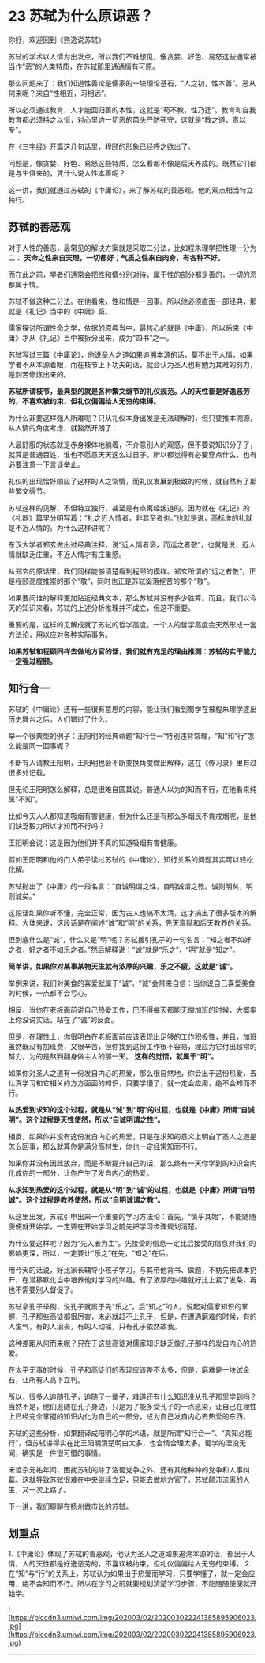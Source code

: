# 23 苏轼为什么原谅恶？

你好，欢迎回到《熊逸说苏轼》

苏轼的学术以人情为出发点，所以我们不难想见，像贪婪、好色、易怒这些通常被当作“恶”的人类特质，在苏轼那里通通情有可原。

那么问题来了：我们知道性善论是儒家的一块理论基石，“人之初，性本善”。恶从何来呢？来自“性相近，习相远”。

所以必须通过教育，人才能回归善的本性，这就是“苟不教，性乃迁”。教育和自我教育都必须持之以恒，对心里边一切恶的苗头严防死守，这就是“教之道，贵以专”。

在《三字经》开篇这几句话里，程颐的形象已经呼之欲出了。

问题是，像贪婪、好色、易怒这些特质，怎么看都不像是后天养成的。既然它们都是与生俱来的，凭什么说人性本善呢？

这一讲，我们就通过苏轼的《中庸论》，来了解苏轼的善恶观。他的观点相当特立独行。

## 苏轼的善恶观

对于人性的善恶，最常见的解决方案就是采取二分法，比如程朱理学把性理一分为二： **天命之性来自天理，一切都好；气质之性来自肉身，有各种不好。**

而在此之前，学者们通常会把性和情分别对待，属于性的部分都是善的，一切的恶都属于情。

苏轼不做这种二分法。在他看来，性和情是一回事。所以他必须直面一部经典，那就是《礼记》当中的《中庸》篇。

儒家探讨所谓性命之学，依据的原典当中，最核心的就是《中庸》，所以后来《中庸》才从《礼记》当中被拆分出来，成为“四书”之一。

苏轼写过三篇《中庸论》，他说圣人之道如果追溯本源的话，莫不出于人情，如果学者不从本源着眼，而在枝节上下功夫的话，就会认为圣人也有勉为其难的努力，是刻苦修炼出来的。

 **苏轼所谓枝节，最典型的就是各种繁文缛节的礼仪规范。人的天性都是好逸恶劳的，不喜欢被约束，但礼仪偏偏给人无穷的束缚。**

为什么非要这样强人所难呢？只从礼仪本身出发是无法理解的，但只要推本溯源，从人情的角度考虑，就豁然开朗了：

人最舒服的状态就是赤身裸体地躺着，不介意别人的观感，但不要说知识分子了，就算是普通百姓，谁也不愿意天天这么过日子，所以都觉得有必要穿点什么，也有必要注意一下言谈举止。

礼仪的出现恰好顺应了这样的人之常情，而礼仪发展到极致的时候，就自然有了那些繁文缛节。

苏轼这样的见解，不但特立独行，甚至是有点离经叛道的。因为就在《礼记》的《礼器》篇里分明写着：“礼之近人情者，非其至者也。”也就是说，高标准的礼就是不近人情的。为什么这样讲呢？

东汉大学者郑玄做出过经典注释，说“近人情者亵，而远之者敬”，也就是说，近人情就缺乏庄重，不近人情才有庄重感。

从郑玄的原话里，我们同样能够清楚看到程颐的模样。郑玄所谓的“远之者敬”，正是程颐高度推崇的那个“敬”，同时也正是苏轼奚落挖苦的那个“敬”。

如果要问谁的解释更加贴近经典文本，那么苏轼并没有多少胜算。而且，我们以今天的知识来看，苏轼的上述分析推理并不成立，但这不重要。

重要的是，这样的见解成就了苏轼的哲学高度。一个人的哲学高度会天然形成一套方法论，用以应对各种实际事务。

 **如果苏轼和程颐同样去做地方官的话，我们就有充足的理由推测：苏轼的实干能力一定强过程颐。**

## 知行合一

苏轼的《中庸论》还有一些很有意思的内容，能让我们看到蜀学在被程朱理学逐出历史舞台之后，人们错过了什么。

举一个很典型的例子：王阳明的经典命题“知行合一”特别违背常理，“知”和“行”怎么能是同一回事呢？

不断有人请教王阳明，王阳明也会不断变换角度做出解释，这在《传习录》里有过很多处记载。

但无论王阳明怎么解释，总是很难自圆其说。普通人以为的知而不行，在他看来纯属“不知”。

比如今天人人都知道吸烟有害健康，但为什么还是有那么多烟民不肯戒烟呢，是他们缺乏毅力所以才知而不行吗？

王阳明会说：这是因为他们并不真的知道吸烟有害健康。

假如王阳明和他的门人弟子读过苏轼的《中庸论》，知行关系的问题其实可以轻松化解。

苏轼抛出了《中庸》的一段名言：“自诚明谓之性，自明诚谓之教。诚则明矣，明则诚矣。”

这段话如果你听不懂，完全正常，因为古人也搞不太清，这才搞出了很多版本的解释。大体来说，这段话是在阐述“诚”和“明”的关系，先天禀赋和后天教养的关系。

但到底什么是“诚”，什么又是“明”呢？苏轼援引孔子的一句名言：“知之者不如好之者，好之者不如乐之者。”然后解释说：“诚”就是“乐之”，“明”就是“知之”。

 **简单讲，如果你对某事某物天生就有浓厚的兴趣，乐之不疲，这就是“诚”。**

举例来说，我们对美食的喜爱就属于“诚”。“诚”会带来自信：当你说自己喜爱美食的时候，一点都不会亏心。

相反，当你在老板面前说自己热爱工作，巴不得每天都能无偿加班的时候，大概率上你没说实话，站在了“诚”的反面。

但是，在理性上，你很明白在老板面前应该表现出足够的工作积极性，并且，加班虽然既没有加班费，又很辛苦，但你找到这份工作很不容易，理应为它付出超常的努力，为的是熬到翻身做主人的那一天。 **这样的觉悟，就属于“明”。**

如果你对圣人之道有一份发自内心的热爱，那么很自然地，你会出于这份热爱，去认真学习和它相关的方方面面的知识，只要学懂了，就一定会应用，绝不会知而不行。

 **从热爱到求知的这个过程，就是从“诚”到“明”的过程，也就是《中庸》所谓“自诚明”。这个过程是天性使然，所以“自诚明谓之性”。**

相反，如果你并没有这份发自内心的热爱，只是在求知的意义上明白了圣人之道是怎么回事，那么就算你是满分高材生，你也一定经常知而不行。

如果你并没有因此放弃，而是不断提升自己的话，那么终有一天你学到的知识会内化成你的一部分，让你产生了发自内心的热爱。

 **从求知到热爱的这个过程，就是从“明”到“诚”的过程，也就是《中庸》所谓“自明诚”。这个过程是教养使然，所以“自明诚谓之教”。**

从这里出发，苏轼引申出来一个重要的学习方法论：首先，“慎乎其始”，不能随随便便就开始学，一定要在开始学习之前先把学习步骤规划清楚。

为什么要这样呢？因为“先入者为主”。先接受的信息一定比后接受的信息对我们的影响更深，所以，一定要让“乐之”在先，“知之”在后。

用今天的话说，好比家长辅导小孩子学习，与其带他背书、做题，不枋先把课本扔开，在潜移默化当中培养他对学习的兴趣。有了浓厚的兴趣就好比上紧了发条，再也不需要别人督促了。

苏轼拿孔子举例，说孔子就属于先“乐之”，后“知之”的人。说起对儒家知识的掌握，孔子那些高徒都很厉害，未必就赶不上孔子，但是，在遭遇磨难的时候，有的人生气，有的人沮丧，有的人动摇，只有孔子依然故我。

这种差距从何而来呢？只在于这些高徒对儒家知识缺乏像孔子那样的发自内心的热爱。

在太平无事的时候，孔子和高徒们的表现应该差不太多，但是，磨难是一块试金石，让所有人高下立判。

所以，很多人追随孔子，追随了一辈子，难道还有什么知识没从孔子那里学到吗？当然不是，他们追随在孔子身边，只是为了能多受孔子的一点感染，让自己在理性上已经完全掌握的知识内化为自己的一部分，成为自己发自内心去热爱的东西。

苏轼的这些分析，如果翻译成阳明心学的术语，就是所谓“知行合一”、“真知必能行”，但苏轼讲得实在比王阳明清楚明白太多，也合情合理太多。蜀学的湮没无闻，确实是一件很可惜的事情。

宋哲宗元祐年间，困扰苏轼的除了洛蜀党争之外，还有其他种种的党争和人事纠葛。这就导致苏轼很难在中央继续立足，只能去做地方官了。苏轼颠沛流离的人生，又一次上路了。

下一讲，我们聊聊在扬州做市长的苏轼。

## 划重点

1.《中庸论》体现了苏轼的善恶观，他认为圣人之道如果追溯本源的话，都出于人情，人的天性都是好逸恶劳的，不喜欢被约束，但礼仪偏偏给人无穷的束缚。
2.在“知”与“行”的关系上，苏轼认为如果出于热爱而学习，只要学懂了，就一定会应用，绝不会知而不行。所以在学习之前就要规划清楚学习步骤，不能随随便便就开始学。

![https://piccdn3.umiwi.com/img/202003/02/202003022241385895906023.jpg](https://piccdn3.umiwi.com/img/202003/02/202003022241385895906023.jpg)

---
